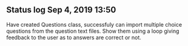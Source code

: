 ## Status log Sep 4, 2019 13:50
Have created Questions class, successfuly can import multiple choice questions from the question text files. Show them using a loop giving feedback to the user as to answers are correct or not.